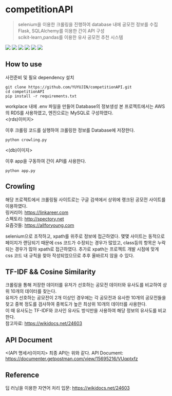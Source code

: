 # competitionAPI
> selenium을 이용한 크롤링을 진행하여 database 내에 공모전 정보를 수집  
> Flask, SQLAlchemy를 이용한 간이 API 구성  
> scikit-learn,pandas를 이용한 유사 공모전 추천 시스템  
  
<img src=https://img.shields.io/badge/python-3.8.0-green></img>
<img src=https://img.shields.io/badge/selenium-4.4.2-yellow></img>
<img src=https://img.shields.io/badge/Flask-2.2.2-blue></img>
<img src=https://img.shields.io/badge/SQLAlchemy-1.4.40-orange></img>
<img src=https://img.shields.io/badge/scikit--learn-1.1.2-lightgrey></img>
<img src=https://img.shields.io/badge/pandas-1.4.3-red></img>

## How to use
사전준비 및 필요 dependency 설치   
```
git clone https://github.com/YUYUJIN/competitionAPI.git
cd competitionAPI
pip install -r requirements.txt
```

workplace 내에 .env 파일을 만들어 Database의 정보생성
본 프로젝트에서는 AWS의 RDS를 사용하였고, 엔진으로는 MySQL로 구성하였다.  
<(rds)이미지>  

이후 크롤링 코드를 실행하여 크롤링한 정보를 Database에 저장한다.  
```
python crowling.py
```
<(db)이미지>  

이후 app을 구동하여 간이 API를 사용한다.  
```
python app.py
```

## Crowling
해당 프로젝트에서 크롤링될 사이트로는 구글 검색에서 상위에 랭크된 공모전 사이트를 이용하였다.  
링커리어: https://linkareer.com  
스펙토리: http://spectory.net  
요즘것들: https://allforyoung.com  

selenium으로 조작하고, xpath를 위주로 정보에 접근하였다. 몇몇 사이트는 동적으로 페이지가 랜딩되기 때문에 css 코드가 수정되는 경우가 많았고, class등의 항목은 누락되는 경우가 많아 xpath로 접근하였다. 추가로 xpath는 프로젝트 개발 시점에 맞게 css 코드 내 규칙을 찾아 작성되었으므로 추후 올바르지 않을 수 있다.

## TF-IDF && Cosine Similarity
크롤링을 통해 저장한 데이터를 유저가 선호하는 공모전 데이터와 유사도를 비교하여 상위 10개의 데이터를 찾는다.  
유저가 선호하는 공모전이 2개 이상인 경우에는 각 공모전과 유사한 10개의 공모전들을 찾고 중복 정도를 검사하여 중복도가 높은 최상위 10개의 데이터를 사용한다.  
이 때 유사도는 TF-IDF와 코사인 유사도 방식만을 사용하여 해당 정보의 유사도를 비교한다.  
참고자료: https://wikidocs.net/24603  

## API Document
<(API 명세서)이미지>
최종 API는 위와 같다.
API Document: https://documenter.getpostman.com/view/15695216/VUqptxfz  

## Reference
딥 러닝을 이용한 자연어 처리 입문: https://wikidocs.net/24603  